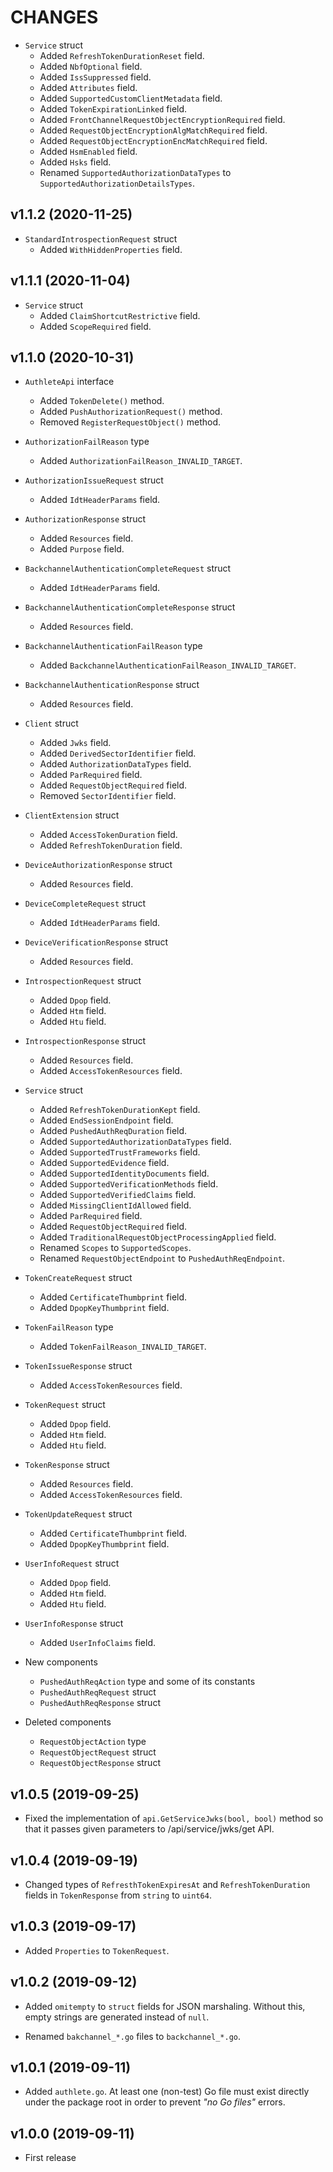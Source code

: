 CHANGES
=======

- `Service` struct
    * Added `RefreshTokenDurationReset` field.
    * Added `NbfOptional` field.
    * Added `IssSuppressed` field.
    * Added `Attributes` field.
    * Added `SupportedCustomClientMetadata` field.
    * Added `TokenExpirationLinked` field.
    * Added `FrontChannelRequestObjectEncryptionRequired` field.
    * Added `RequestObjectEncryptionAlgMatchRequired` field.
    * Added `RequestObjectEncryptionEncMatchRequired` field.
    * Added `HsmEnabled` field.
    * Added `Hsks` field.
    * Renamed `SupportedAuthorizationDataTypes` to `SupportedAuthorizationDetailsTypes`.

v1.1.2 (2020-11-25)
-------------------

- `StandardIntrospectionRequest` struct
    * Added `WithHiddenProperties` field.


v1.1.1 (2020-11-04)
-------------------

- `Service` struct
    * Added `ClaimShortcutRestrictive` field.
    * Added `ScopeRequired` field.


v1.1.0 (2020-10-31)
-------------------

- `AuthleteApi` interface
    * Added `TokenDelete()` method.
    * Added `PushAuthorizationRequest()` method.
    * Removed `RegisterRequestObject()` method.

- `AuthorizationFailReason` type
    * Added `AuthorizationFailReason_INVALID_TARGET`.

- `AuthorizationIssueRequest` struct
    * Added `IdtHeaderParams` field.

- `AuthorizationResponse` struct
    * Added `Resources` field.
    * Added `Purpose` field.

- `BackchannelAuthenticationCompleteRequest` struct
    * Added `IdtHeaderParams` field.

- `BackchannelAuthenticationCompleteResponse` struct
    * Added `Resources` field.

- `BackchannelAuthenticationFailReason` type
    * Added `BackchannelAuthenticationFailReason_INVALID_TARGET`.

- `BackchannelAuthenticationResponse` struct
    * Added `Resources` field.

- `Client` struct
    * Added `Jwks` field.
    * Added `DerivedSectorIdentifier` field.
    * Added `AuthorizationDataTypes` field.
    * Added `ParRequired` field.
    * Added `RequestObjectRequired` field.
    * Removed `SectorIdentifier` field.

- `ClientExtension` struct
    * Added `AccessTokenDuration` field.
    * Added `RefreshTokenDuration` field.

- `DeviceAuthorizationResponse` struct
    * Added `Resources` field.

- `DeviceCompleteRequest` struct
    * Added `IdtHeaderParams` field.

- `DeviceVerificationResponse` struct
    * Added `Resources` field.

- `IntrospectionRequest` struct
    * Added `Dpop` field.
    * Added `Htm` field.
    * Added `Htu` field.

- `IntrospectionResponse` struct
    * Added `Resources` field.
    * Added `AccessTokenResources` field.

- `Service` struct
    * Added `RefreshTokenDurationKept` field.
    * Added `EndSessionEndpoint` field.
    * Added `PushedAuthReqDuration` field.
    * Added `SupportedAuthorizationDataTypes` field.
    * Added `SupportedTrustFrameworks` field.
    * Added `SupportedEvidence` field.
    * Added `SupportedIdentityDocuments` field.
    * Added `SupportedVerificationMethods` field.
    * Added `SupportedVerifiedClaims` field.
    * Added `MissingClientIdAllowed` field.
    * Added `ParRequired` field.
    * Added `RequestObjectRequired` field.
    * Added `TraditionalRequestObjectProcessingApplied` field.
    * Renamed `Scopes` to `SupportedScopes`.
    * Renamed `RequestObjectEndpoint` to `PushedAuthReqEndpoint`.

- `TokenCreateRequest` struct
    * Added `CertificateThumbprint` field.
    * Added `DpopKeyThumbprint` field.

- `TokenFailReason` type
    * Added `TokenFailReason_INVALID_TARGET`.

- `TokenIssueResponse` struct
    * Added `AccessTokenResources` field.

- `TokenRequest` struct
    * Added `Dpop` field.
    * Added `Htm` field.
    * Added `Htu` field.

- `TokenResponse` struct
    * Added `Resources` field.
    * Added `AccessTokenResources` field.

- `TokenUpdateRequest` struct
    * Added `CertificateThumbprint` field.
    * Added `DpopKeyThumbprint` field.

- `UserInfoRequest` struct
    * Added `Dpop` field.
    * Added `Htm` field.
    * Added `Htu` field.

- `UserInfoResponse` struct
    * Added `UserInfoClaims` field.

- New components
    * `PushedAuthReqAction` type and some of its constants
    * `PushedAuthReqRequest` struct
    * `PushedAuthReqResponse` struct

- Deleted components
    * `RequestObjectAction` type
    * `RequestObjectRequest` struct
    * `RequestObjectResponse` struct

v1.0.5 (2019-09-25)
-------------------

- Fixed the implementation of `api.GetServiceJwks(bool, bool)` method
  so that it passes given parameters to /api/service/jwks/get API.

v1.0.4 (2019-09-19)
-------------------

- Changed types of `RefresthTokenExpiresAt` and `RefreshTokenDuration`
  fields in `TokenResponse` from `string` to `uint64`.

v1.0.3 (2019-09-17)
-------------------

- Added `Properties` to `TokenRequest`.

v1.0.2 (2019-09-12)
-------------------

- Added `omitempty` to `struct` fields for JSON marshaling. Without this,
  empty strings are generated instead of `null`.

- Renamed `bakchannel_*.go` files to `backchannel_*.go`.

v1.0.1 (2019-09-11)
-------------------

- Added `authlete.go`. At least one (non-test) Go file must exist directly
  under the package root in order to prevent _"no Go files"_ errors.

v1.0.0 (2019-09-11)
-------------------

- First release
